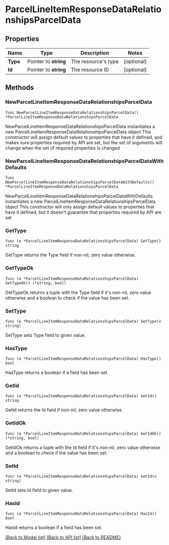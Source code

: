 # ParcelLineItemResponseDataRelationshipsParcelData

## Properties

Name | Type | Description | Notes
------------ | ------------- | ------------- | -------------
**Type** | Pointer to **string** | The resource&#39;s type | [optional] 
**Id** | Pointer to **string** | The resource ID | [optional] 

## Methods

### NewParcelLineItemResponseDataRelationshipsParcelData

`func NewParcelLineItemResponseDataRelationshipsParcelData() *ParcelLineItemResponseDataRelationshipsParcelData`

NewParcelLineItemResponseDataRelationshipsParcelData instantiates a new ParcelLineItemResponseDataRelationshipsParcelData object
This constructor will assign default values to properties that have it defined,
and makes sure properties required by API are set, but the set of arguments
will change when the set of required properties is changed

### NewParcelLineItemResponseDataRelationshipsParcelDataWithDefaults

`func NewParcelLineItemResponseDataRelationshipsParcelDataWithDefaults() *ParcelLineItemResponseDataRelationshipsParcelData`

NewParcelLineItemResponseDataRelationshipsParcelDataWithDefaults instantiates a new ParcelLineItemResponseDataRelationshipsParcelData object
This constructor will only assign default values to properties that have it defined,
but it doesn't guarantee that properties required by API are set

### GetType

`func (o *ParcelLineItemResponseDataRelationshipsParcelData) GetType() string`

GetType returns the Type field if non-nil, zero value otherwise.

### GetTypeOk

`func (o *ParcelLineItemResponseDataRelationshipsParcelData) GetTypeOk() (*string, bool)`

GetTypeOk returns a tuple with the Type field if it's non-nil, zero value otherwise
and a boolean to check if the value has been set.

### SetType

`func (o *ParcelLineItemResponseDataRelationshipsParcelData) SetType(v string)`

SetType sets Type field to given value.

### HasType

`func (o *ParcelLineItemResponseDataRelationshipsParcelData) HasType() bool`

HasType returns a boolean if a field has been set.

### GetId

`func (o *ParcelLineItemResponseDataRelationshipsParcelData) GetId() string`

GetId returns the Id field if non-nil, zero value otherwise.

### GetIdOk

`func (o *ParcelLineItemResponseDataRelationshipsParcelData) GetIdOk() (*string, bool)`

GetIdOk returns a tuple with the Id field if it's non-nil, zero value otherwise
and a boolean to check if the value has been set.

### SetId

`func (o *ParcelLineItemResponseDataRelationshipsParcelData) SetId(v string)`

SetId sets Id field to given value.

### HasId

`func (o *ParcelLineItemResponseDataRelationshipsParcelData) HasId() bool`

HasId returns a boolean if a field has been set.


[[Back to Model list]](../README.md#documentation-for-models) [[Back to API list]](../README.md#documentation-for-api-endpoints) [[Back to README]](../README.md)


